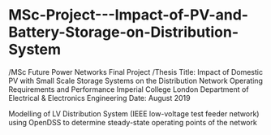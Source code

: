 # MSc-Project---Impact-of-PV-and-Battery-Storage-on-Distribution-System
/MSc Future Power Networks Final Project 
/Thesis Title: Impact of Domestic PV with Small Scale Storage Systems on the Distribution Network Operating Requirements and Performance
Imperial College London 
Department of Electrical & Electronics Engineering
Date: August 2019

Modelling of LV Distribution System (IEEE low-voltage test feeder network) using OpenDSS to determine steady-state operating points of the network   
